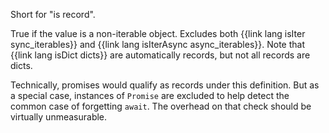 Short for "is record".

True if the value is a non-iterable object. Excludes both {{link lang isIter sync_iterables}} and {{link lang isIterAsync async_iterables}}. Note that {{link lang isDict dicts}} are automatically records, but not all records are dicts.

Technically, promises would qualify as records under this definition. But as a
special case, instances of `Promise` are excluded to help detect the common
case of forgetting `await`. The overhead on that check should be virtually
unmeasurable.